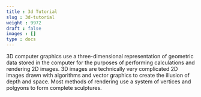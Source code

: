 ```yaml
---
title : 3d Tutorial
slug : 3d-tutorial
weight : 9972
draft : false
images : []
type : docs
---
```


3D computer graphics use a three-dimensional representation of geometric data stored in the computer for the purposes of performing calculations and rendering 2D images. 3D images are technically very complicated 2D images drawn with algorithms and vector graphics to create the illusion of depth and space. Most methods of rendering use a system of vertices and polgyons to form complete sculptures.

